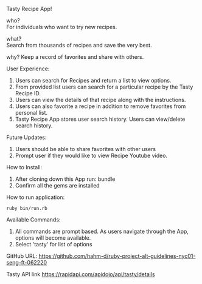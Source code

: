 
Tasty Recipe App!

who?  
For individuals who want to try new recipes.

what?  
Search from thousands of recipes and save the very best.

why?
Keep a record of favorites and share with others.



User Experience: 

1.  Users can search for Recipes and return a list to view options.
2.  From provided list users can search for a particular recipe by the Tasty Recipe ID.
3.  Users can view the details of that recipe along with the instructions. 
4.  Users can also favorite a recipe in addition to remove favorites from personal list.
5.  Tasty Recipe App stores user search history. Users can view/delete search history. 

Future Updates: 

1. Users should be able to share favorites with other users
2. Prompt user if they would like to view Recipe Youtube video. 



How to Install: 
  1. After cloning down this App run: bundle
  2. Confirm all the gems are installed

How to run application: 
  <pre><code>ruby bin/run.rb</code></pre> 


Available Commands:
 1. All commands are prompt based. As users navigate through the App, options will become
 available. 
 2. Select 'tasty' for list of options


GitHub
URL: https://github.com/hahm-d/ruby-project-alt-guidelines-nyc01-seng-ft-062220


Tasty API link 
https://rapidapi.com/apidojo/api/tasty/details
